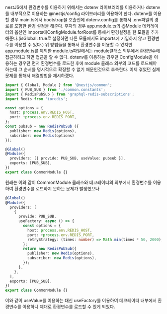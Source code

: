nestJS에서 환경변수를 이용하기 위해서는 dotenv 라이브러리를 이용하거나 dotenv를 내부적으로 이용하는  @nestjs/config 라이브러리를 이용해야 한다.
dotenv를 이용할 경우 main.ts에서 bootstrap을 호출전에 dotenv.config를 통해서 .env파일의 경로를 포함한 환경 설정을 해준다.
후자의 경우 app.module.ts의 @Module 데커레이터의 옵션인 imports에ConfigModule.forRoot를 통해서 환경설정을 한 모듈을 추가해준다.(isGlobal: true로 설정하면 다른 모듈에서도 imports에 기입하지 않고 환경변수를 이용할 수 있다.)
위 방법들을 통해서 환경변수를 이용할 수 있지만 app.module.ts를 제외한 module.ts파일에서는 module클래스 외부에서 환경변수에 접근하려고 하면 접근을 할 수 없다.
dotenv를 이용하는 경우던 ConfigModule을 이용하는 경우던 먼저 환경변수를 로드한 후에 module 클래스 외부의 코드를 로드해야 하는데 그 순서를 명시적으로 확정할 수 없기 때문인것으로 추측한다. 이제 겪었던 실제 문제를 통해서 해결방법을 제시하겠다.
```ts
import { Global, Module } from '@nestjs/common';
import { PUB_SUB } from './common.constants';
import { RedisPubSub } from 'graphql-redis-subscriptions';
import Redis from 'ioredis';

const options = {
  host: process.env.REDIS_HOST,
  port: +process.env.REDIS_PORT,
};
const pubsub = new RedisPubSub ({
  publisher: new Redis(options),
  subcriber: new Redis(options)
});

@Global()
@Module({
  providers: [{ provide: PUB_SUB, useValue: pubsub }],
  exports: [PUB_SUB],
})
export class CommonModule {}
```
원래는 이와 같이 CommonModule 클래스와 데코레이터의 외부에서 환경변수를 이용하여 환경변수를 로드하지 못하는 문제가 발생했으나
```ts
@Global()
@Module({
  providers: [
    {
      provide: PUB_SUB,
      useFactory: async () => {
        const options = {
          host: process.env.REDIS_HOST,
          port: +process.env.REDIS_PORT,
          retryStrategy: (times: number) => Math.min(times * 50, 2000),
        };
        return new RedisPubSub({
          publisher: new Redis(options),
          subscriber: new Redis(options),
        });
      },
    },
  ],
  exports: [PUB_SUB],
})
export class CommonModule {}
```
이와 같이 useValue를 이용하는 대신 useFactory를 이용하여 데코레이터 내부에서 환경변수를 이용하니 제대로 환경변수를 로드할 수 있게 되었다.